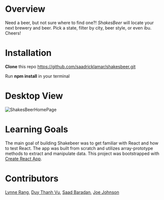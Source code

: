# Overview

Need a beer, but not sure where to find one?! *ShakesBeer* will locate your next brewery and beer. Pick a state, filter by city, beer style, or even ibu. Cheers! 

# Installation

**Clone** this repo https://github.com/saadricklamar/shakesbeer.git

Run **npm install** in your terminal

# Desktop View

![ShakesBeerHomePage](https://user-images.githubusercontent.com/42000931/55891725-4a274e00-5b72-11e9-9e27-3b2a4b1e8a35.png)


# Learning Goals

The main goal of building Shakebeer was to get familiar with React and how to test React. The app was built from scratch and utilizes array-prototype methods to extract and manipulate data. This project was bootstrapped with [Create React App](https://github.com/facebook/create-react-app).

# Contributors
[Lynne Rang](https://github.com/lynnerang),
[Duy Thanh Vu](https://github.com/Rosebud303),
[Saad Baradan](https://github.com/saadricklamar),
[Joe Johnson](https://github.com/joejohnson3985)
